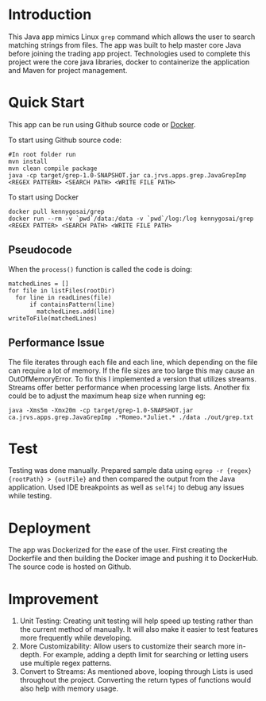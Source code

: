 
# Introduction
This Java app mimics Linux `grep` command which allows the user to search matching strings from files. The app was built to help master core Java before joining the trading app project. Technologies used to complete this project were the core java libraries, docker to containerize the application and Maven for project management.

# Quick Start
This app can be run using Github source code or [Docker](https://hub.docker.com/r/kennygosai/grep).

To start using Github source code:

    #In root folder run
    mvn install
    mvn clean compile package
    java -cp target/grep-1.0-SNAPSHOT.jar ca.jrvs.apps.grep.JavaGrepImp <REGEX PATTERN> <SEARCH PATH> <WRITE FILE PATH>

To start using Docker

    docker pull kennygosai/grep
    docker run --rm -v `pwd`/data:/data -v `pwd`/log:/log kennygosai/grep <REGEX PATTER> <SEARCH PATH> <WRITE FILE PATH>


## Pseudocode
When the `process()` function is called the code is doing:

    matchedLines = []
    for file in listFiles(rootDir)
      for line in readLines(file)
          if containsPattern(line)
            matchedLines.add(line)
    writeToFile(matchedLines)

## Performance Issue
The file iterates through each file and each line, which depending on the file can require a lot of memory. If the file sizes are too large this may cause an OutOfMemoryError. To fix this I implemented a version that utilizes streams. Streams offer better performance when processing large lists. Another fix could be to adjust the maximum heap size when running eg:

    java -Xms5m -Xmx20m -cp target/grep-1.0-SNAPSHOT.jar ca.jrvs.apps.grep.JavaGrepImp .*Romeo.*Juliet.* ./data ./out/grep.txt

# Test
Testing was done manually. Prepared sample data using `egrep -r {regex} {rootPath} > {outFile}` and then compared the output from the Java application. Used IDE breakpoints as well as `self4j` to debug any issues while testing.

# Deployment
The app was Dockerized for the ease of the user. First creating the Dockerfile and then building the Docker image and pushing it to DockerHub. The source code is hosted on Github.

# Improvement

1. Unit Testing: Creating unit testing will help speed up testing rather than the current method of manually. It will also make it easier to test features more frequently while developing.
2. More Customizability: Allow users to customize their search more in-depth. For example, adding a depth limit for searching or letting users use multiple regex patterns.
3. Convert to Streams: As mentioned above, looping through Lists is used throughout the project. Converting the return types of functions would also help with memory usage.